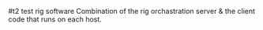 #t2 test rig software
Combination of the rig orchastration server & the client code that runs on each host.
